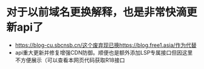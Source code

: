 # 对于以前域名更换解释，也是非常快滴更新api了
- https://blog-cu.sbcnsb.cn/这个废弃现已换https://blog.free1.asia/作为代替
- api重大更新并修复增强CDN防御。顺便也是额外添加LSP专属接口但因这里不方便展示（可以查看本网页代码获取R18接口
<!--如有特殊要求可以尝试R18接口https://blog.free1.asia/blogs/R18-->